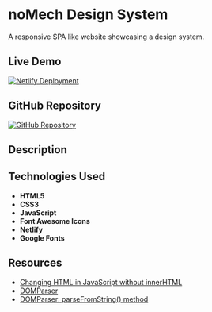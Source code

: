 # noMech Design System

A responsive SPA like website showcasing a design system.

## Live Demo

[![Netlify Deployment](https://img.shields.io/badge/Deploy-on%20Netlify-brightgreen)](https://nomech-designs.netlify.app/)

## GitHub Repository

[![GitHub Repository](https://img.shields.io/badge/GitHub-Repo-blue)](https://github.com/nomech/assignment_4.git)

## Description



## Technologies Used

- **HTML5**
- **CSS3**
- **JavaScript**
- **Font Awesome Icons**
- **Netlify**
- **Google Fonts**

## Resources

- [Changing HTML in JavaScript without innerHTML](https://stackoverflow.com/questions/53308130/changing-html-in-javascript-without-innerhtml)
- [DOMParser](https://developer.mozilla.org/en-US/docs/Web/API/DOMParser)
- [DOMParser: parseFromString() method](https://developer.mozilla.org/en-US/docs/Web/API/DOMParser/parseFromString)